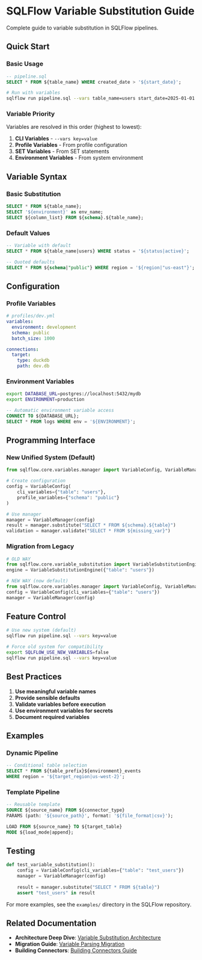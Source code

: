 # SQLFlow Variable Substitution Guide

Complete guide to variable substitution in SQLFlow pipelines.

## Quick Start

### Basic Usage

```sql
-- pipeline.sql
SELECT * FROM ${table_name} WHERE created_date > '${start_date}';
```

```bash
# Run with variables
sqlflow run pipeline.sql --vars table_name=users start_date=2025-01-01
```

### Variable Priority

Variables are resolved in this order (highest to lowest):
1. **CLI Variables** - `--vars key=value`
2. **Profile Variables** - From profile configuration
3. **SET Variables** - From SET statements
4. **Environment Variables** - From system environment

## Variable Syntax

### Basic Substitution

```sql
SELECT * FROM ${table_name};
SELECT '${environment}' as env_name;
SELECT ${column_list} FROM ${schema}.${table_name};
```

### Default Values

```sql
-- Variable with default
SELECT * FROM ${table_name|users} WHERE status = '${status|active}';

-- Quoted defaults
SELECT * FROM ${schema|"public"} WHERE region = '${region|"us-east"}';
```

## Configuration

### Profile Variables

```yaml
# profiles/dev.yml
variables:
  environment: development
  schema: public
  batch_size: 1000

connections:
  target:
    type: duckdb
    path: dev.db
```

### Environment Variables

```bash
export DATABASE_URL=postgres://localhost:5432/mydb
export ENVIRONMENT=production
```

```sql
-- Automatic environment variable access
CONNECT TO ${DATABASE_URL};
SELECT * FROM logs WHERE env = '${ENVIRONMENT}';
```

## Programming Interface

### New Unified System (Default)

```python
from sqlflow.core.variables.manager import VariableConfig, VariableManager

# Create configuration
config = VariableConfig(
    cli_variables={"table": "users"},
    profile_variables={"schema": "public"}
)

# Use manager
manager = VariableManager(config)
result = manager.substitute("SELECT * FROM ${schema}.${table}")
validation = manager.validate("SELECT * FROM ${missing_var}")
```

### Migration from Legacy

```python
# OLD WAY
from sqlflow.core.variable_substitution import VariableSubstitutionEngine
engine = VariableSubstitutionEngine({"table": "users"})

# NEW WAY (now default)
from sqlflow.core.variables.manager import VariableConfig, VariableManager
config = VariableConfig(cli_variables={"table": "users"})
manager = VariableManager(config)
```

## Feature Control

```bash
# Use new system (default)
sqlflow run pipeline.sql --vars key=value

# Force old system for compatibility
export SQLFLOW_USE_NEW_VARIABLES=false
sqlflow run pipeline.sql --vars key=value
```

## Best Practices

1. **Use meaningful variable names**
2. **Provide sensible defaults**
3. **Validate variables before execution**
4. **Use environment variables for secrets**
5. **Document required variables**

## Examples

### Dynamic Pipeline

```sql
-- Conditional table selection
SELECT * FROM ${table_prefix}${environment}_events
WHERE region = '${target_region|us-west-2}';
```

### Template Pipeline

```sql
-- Reusable template
SOURCE ${source_name} FROM ${connector_type}
PARAMS (path: '${source_path}', format: '${file_format|csv}');

LOAD FROM ${source_name} TO ${target_table}
MODE ${load_mode|append};
```

## Testing

```python
def test_variable_substitution():
    config = VariableConfig(cli_variables={"table": "test_users"})
    manager = VariableManager(config)
    
    result = manager.substitute("SELECT * FROM ${table}")
    assert "test_users" in result
```

For more examples, see the `examples/` directory in the SQLFlow repository.

## Related Documentation

- **Architecture Deep Dive**: [Variable Substitution Architecture](variable-substitution-architecture.md)
- **Migration Guide**: [Variable Parsing Migration](../migration/variable-parsing-migration.md)
- **Building Connectors**: [Building Connectors Guide](building-connectors.md) 